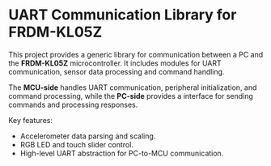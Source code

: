 # UART Communication Library for FRDM-KL05Z

This project provides a generic library for communication between a PC and the **FRDM-KL05Z** microcontroller. It includes modules for UART communication, sensor data processing and command handling.

The **MCU-side** handles UART communication, peripheral initialization, and command processing, while the **PC-side** provides a interface for sending commands and processing responses.

Key features:
- Accelerometer data parsing and scaling.
- RGB LED and touch slider control.
- High-level UART abstraction for PC-to-MCU communication.
